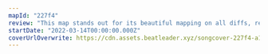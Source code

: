 ```yaml
---
mapId: "227f4"
review: "This map stands out for its beautiful mapping on all diffs, really unique bomb flow and very clean chroma light show that perfectly matches the mapping! The varying note colours are also a very nice touch!"
startDate: "2022-03-14T00:00:00.000Z"
coverUrlOverwrite: https://cdn.assets.beatleader.xyz/songcover-227f4-a1938976358_10.jpg
---
```


